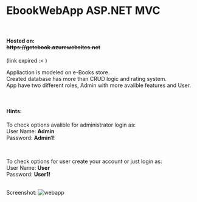# EbookWebApp ASP.NET MVC <br /><br />

<h4>Hosted on:<br />
<s>https://getebook.azurewebsites.net</h4></s> (link expired :< )

Appliaction is modeled on e-Books store.<br />
Created database has more than CRUD logic and rating system.<br />
App have two different roles, Admin with more avalible features and User.

<br />

<h4>Hints:</h4>

To check options avalible for administrator login as:<br />
User Name:  **Admin**<br />
Password:   **Admin1!**<br />

<br />

To check options for user create your account or just login as:<br />
User Name:  **User**<br />
Password:   **User1!**<br /><br />

Screenshot:
![webapp](https://user-images.githubusercontent.com/38703432/47270287-0744d000-d56a-11e8-97e7-8e335564bebc.png)

